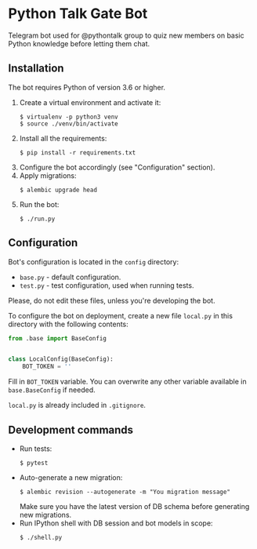# Python Talk Gate Bot

Telegram bot used for @pythontalk group to quiz new members on basic Python knowledge before letting them chat.

## Installation

The bot requires Python of version 3.6 or higher.

1. Create a virtual environment and activate it:
   ```
   $ virtualenv -p python3 venv
   $ source ./venv/bin/activate
   ```
2. Install all the requirements:
   ```
   $ pip install -r requirements.txt
   ```
3. Configure the bot accordingly (see "Configuration" section).
4. Apply migrations:
   ```
   $ alembic upgrade head
   ```
5. Run the bot:
   ```
   $ ./run.py
   ```

## Configuration

Bot's configuration is located in the `config` directory:

* `base.py` - default configuration.
* `test.py` - test configuration, used when running tests.

Please, do not edit these files, unless you're developing the bot.

To configure the bot on deployment, create a new file `local.py` in this directory with the following contents:

```python
from .base import BaseConfig


class LocalConfig(BaseConfig):
    BOT_TOKEN = ''
```

Fill in `BOT_TOKEN` variable. You can overwrite any other variable available in `base.BaseConfig` if needed.

`local.py` is already included in `.gitignore`.

## Development commands

* Run tests:
  ```
  $ pytest
  ```
* Auto-generate a new migration:
  ```
  $ alembic revision --autogenerate -m "You migration message"
  ```
  Make sure you have the latest version of DB schema before generating new migrations.
* Run IPython shell with DB session and bot models in scope:
  ```
  $ ./shell.py
  ```
